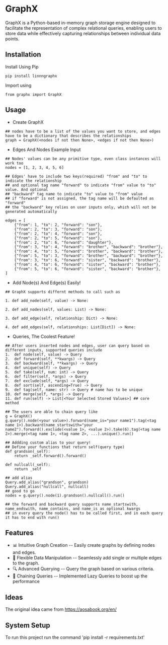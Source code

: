 # GraphX
GraphX is a Python-based in-memory graph storage engine designed to facilitate the representation of complex relational queries, enabling users to store data while effectively capturing relationships between individual data points.

## Installation
Install Using Pip
```
pip install linnngraphx
```
Import using 
```
from graphx import GraphX

```
## Usage
- Create GraphX
```
## nodes have to be a list of the values you want to store, and edges have to be a dictionary that describes the relationships
graph = GraphX(<nodes if not then None>, <edges if not then None>)
```
- Edges And Nodes Example Input
```
## Nodes' values can be any primitive type, even class instances will work too
nodes = [1, 2, 3, 4, 5, 6]

## Edges' have to include two keys(required) "from" and "to" to indicate the relationship
## and optional tag name "forward" to indicate "from" value to "to" value. And optional 
## "backward" tag name to indicate "to" value to "from" value
## if "forward" is not assigned, the tag name will be defaulted as "forward"
## the "backward" key relies on user inputs only, which will not be generated automatically

edges = [
    {"from": 1, "to": 2, "forward": "son"},
    {"from": 2, "to": 3, "forward": "son"},
    {"from": 2, "to": 4, "forward": "son"},
    {"from": 2, "to": 5, "forward": "son"},
    {"from": 2, "to": 6, "forward": "daughter"},
    {"from": 3, "to": 4, "forward": "brother", "backward": "brother"},
    {"from": 4, "to": 5, "forward": "brother", "backward": "brother"},
    {"from": 5, "to": 3, "forward": "brother", "backward": "brother"},
    {"from": 3, "to": 6, "forward": "sister", "backward": "brother"},
    {"from": 4, "to": 6, "forward": "sister", "backward": "brother"},
    {"from": 5, "to": 6, "forward": "sister", "backward": "brother"},
]

```
- Add Node(s) And Edge(s) Easily!
```
## GraphX supports differnt methods to call such as

1. def add_node(self, value) -> None:
        
2. def add_nodes(self, values: List) -> None:
      
3. def add_edge(self, relationship: Dict) -> None:
        
4. def add_edges(self, relationships: List[Dict]) -> None:
```

- Queries, The Coolest Feature!
```
## After users inserted nodes and edges, user can query based on different inputs, supported queries include
1.  def node(self, value) -> Query
2.  def forward(self, **kwargs) -> Query
3.  def backward(self, **kwargs) -> Query
4.  def unique(self) -> Query
5.  def take(self, num: int) -> Query
6.  def filter(self, *args) -> Query
7.  def exclude(self, *args) -> Query
8.  def sort(self, ascending=True) -> Query
9.  def tag(self, name: str) -> Query # name has to be unique
10. def merge(self, *args) -> Query
11. def run(self) -> List[<Your Selected Stored Values>] ## core method

## The users are able to chain query like
g = GraphX()
g.query().node(<your value>).forward(name_is="your name1").tag(<tag name 1>).backward(name_startswith="your name2").forward().exclude(<value 1>, <value 2>).take(6).tag(<tag name 2>).merge(<tag name 1>, <tag name 2>, ...).unique().run()

## Addding custom alias to your query!
## Define your functions that return self(query type)
def grandson(_self):
    return _self.forward().forward()

def nullcall(_self):
    return _self

## add alias
Query.add_alias("grandson", grandson)
Query.add_alias("nullcall", nullcall)
## good to go
nodes = g.query().node(1).grandson().nullcall().run()

## the forward and backward query supports name_startswith, name_endswith, name_contains, and name_is as optional kwargs
## in every query the node() has to be called first, and in each query it has to end with run()
```

## Features
- 📊 Intuitive Graph Creation -- Easily create graphs by defining nodes and edges.
- 🔧 Flexible Data Manipulation -- Seamlessly add single or multiple edges to the graph.
- 🔍 Advanced Querying -- Query the graph based on various criteria.
- 🔗 Chaining Queries -- Implemented Lazy Queries to boost up the performance                                                
## Ideas
The original idea came from https://aosabook.org/en/

## System Setup
To run this project run the command 'pip install -r requirements.txt'
